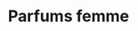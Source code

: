 ---
layout: "product-page"
id: "130"
product_id: "130"
external_product_id: "620169858"
title: "Parfums femme"
description: "Jamais utilisé"
size: ""
brand: ""
label: "Parfums de Paris"
price_numeric: "5.0"
price_numeric_discounted: "5.0"
currency: "€"
user_updated_at_ts: ""
category: "Parfum"
isdiscounted: "False"
isnew: "True"
isbestseller: "False"
images: [ "https://images.vinted.net/thumbs/f800/01_013e3_MWCrWGENFQKyPUxTSQLrAXJg.jpeg?1600807741-8910d00f18a3f349a279e5086c2f02401db2c206" ]
---